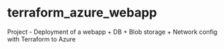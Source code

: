 # terraform_azure_webapp
Project - Deployment of a webapp + DB + Blob storage + Network config with Terraform to Azure
